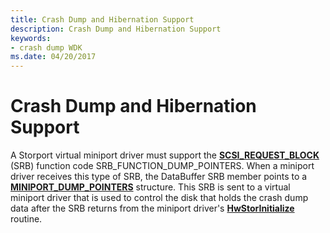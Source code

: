 ```yaml
---
title: Crash Dump and Hibernation Support
description: Crash Dump and Hibernation Support
keywords:
- crash dump WDK
ms.date: 04/20/2017
---
```


# Crash Dump and Hibernation Support


A Storport virtual miniport driver must support the [**SCSI\_REQUEST\_BLOCK**](/windows-hardware/drivers/ddi/srb/ns-srb-_scsi_request_block) (SRB) function code SRB\_FUNCTION\_DUMP\_POINTERS. When a miniport driver receives this type of SRB, the DataBuffer SRB member points to a [**MINIPORT\_DUMP\_POINTERS**](/windows-hardware/drivers/ddi/storport/ns-storport-_miniport_dump_pointers) structure. This SRB is sent to a virtual miniport driver that is used to control the disk that holds the crash dump data after the SRB returns from the miniport driver's [**HwStorInitialize**](/windows-hardware/drivers/ddi/storport/nc-storport-hw_initialize) routine.

 

